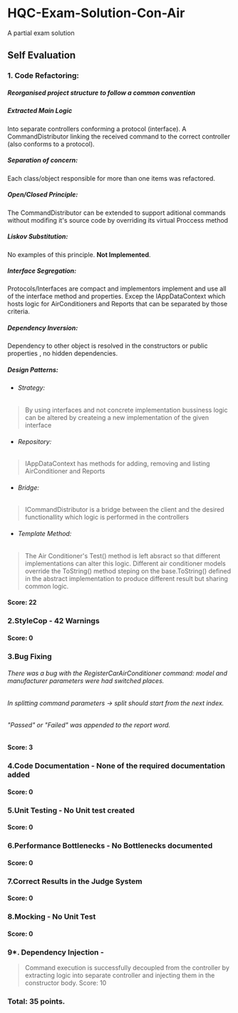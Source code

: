 # HQC-Exam-Solution-Con-Air
A partial exam solution

## Self Evaluation
### 1. Code Refactoring:
##### Reorganised project structure to follow a common convention
##### Extracted Main Logic 
Into separate controllers conforming a protocol (interface). A CommandDistributor linking the received command to the correct controller (also conforms to a protocol). 
##### Separation of concern: 
Each class/object responsible for more than one items was refactored. 
##### Open/Closed Principle: 
The CommandDistributor can be extended to support aditional commands without modifing it's source code by overriding its virtual Proccess method 
##### Liskov Substitution:  
No examples of this principle. **Not Implemented**.
#####  Interface Segregation: 
Protocols/Interfaces are compact and implementors implement and use all of the interface method and properties. Excep the IAppDataContext which hosts logic for AirConditioners and Reports that can be separated by those criteria.
##### Dependency Inversion: 
Dependency to other object is resolved in the constructors or public properties , no hidden dependencies.
#####  Design Patterns:
* ###### Strategy: 
> By using interfaces and not concrete implementation bussiness logic can be altered by createing a new implementation of the given interface

* ###### Repository: 
> IAppDataContext has methods for adding, removing and listing AirConditioner and Reports

* ###### Bridge: 
> ICommandDistributor is a bridge between the client and the desired functionallity which logic is performed in the controllers

* ###### Template Method: 
> The Air Conditioner's Test() method is left absract so that different implementations can alter this logic. Different air conditioner models override the ToString() method steping on the base.ToString() defined in the abstract implementation
to produce different result but sharing common logic.

#### Score: 22

### 2.StyleCop - 42 Warnings 
#### Score: 0

### 3.Bug Fixing
###### There was a bug with the RegisterCarAirConditioner command: model and manufacturer parameters were had switched places.
###### In splitting command parameters -> split should start from the next index.
###### "Passed" or "Failed" was appended to the report word.
#### Score: 3

### 4.Code Documentation - None of the required documentation added
#### Score: 0

### 5.Unit Testing - No Unit test created
#### Score: 0

### 6.Performance Bottlenecks - No Bottlenecks documented
#### Score: 0

### 7.Correct Results in the Judge System
#### Score: 0

### 8.Mocking - No Unit Test
#### Score: 0

### 9*. Dependency Injection -
> Command execution is successfully decoupled from the controller by extracting logic into separate controller and injecting them in the constructor body.
Score: 10

### Total: 35 points.

